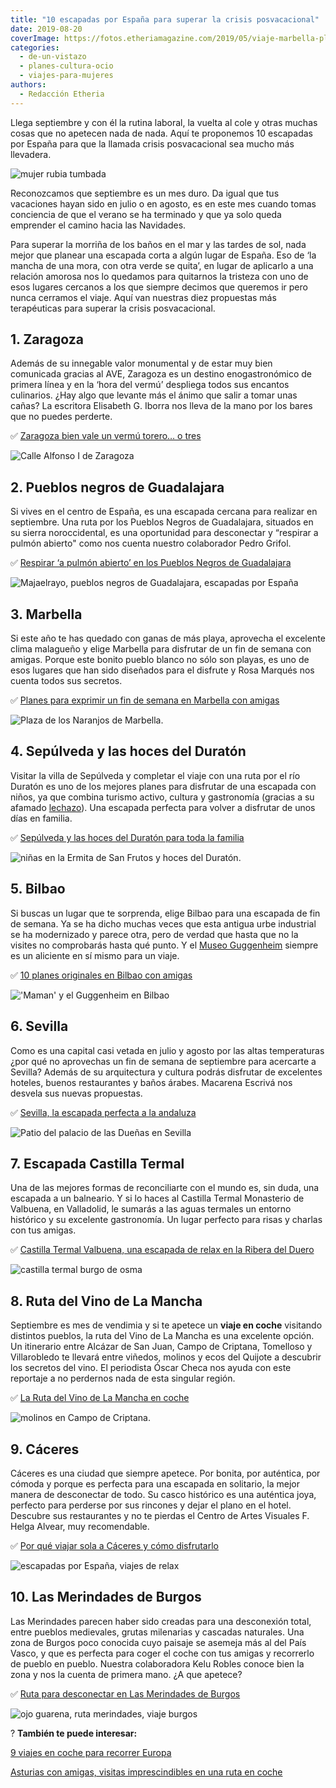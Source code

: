 ```yaml
---
title: "10 escapadas por España para superar la crisis posvacacional"
date: 2019-08-20
coverImage: https://fotos.etheriamagazine.com/2019/05/viaje-marbella-plaza-naranjos.jpg
categories: 
  - de-un-vistazo
  - planes-cultura-ocio
  - viajes-para-mujeres
authors: 
  - Redacción Etheria
---
```


Llega septiembre y con él la rutina laboral, la vuelta al cole y otras muchas cosas que 
no apetecen nada de nada. Aquí te proponemos 10 escapadas por España para que la llamada 
crisis posvacacional sea mucho más llevadera. 

![mujer rubia tumbada](https://fotos.etheriamagazine.com/2019/08/crisis-posvacacional.jpg "Septiembre es un mes muy duro. © Kinga Cichewicz")

Reconozcamos que septiembre es un mes duro. Da igual que tus vacaciones hayan sido en 
julio o en agosto, es en este mes cuando tomas conciencia de que el verano se ha 
terminado y que ya solo queda emprender el camino hacia las Navidades. 

Para superar la morriña de los baños en el mar y las tardes de sol, nada mejor que 
planear una escapada corta a algún lugar de España. Eso de ‘la mancha de una mora, con 
otra verde se quita’, en lugar de aplicarlo a una relación amorosa nos lo quedamos para 
quitarnos la tristeza con uno de esos lugares cercanos a los que siempre decimos que 
queremos ir pero nunca cerramos el viaje. Aquí van nuestras diez propuestas más 
terapéuticas para superar la crisis posvacacional. 

## 1\. Zaragoza

Además de su innegable valor monumental y de estar muy bien comunicada gracias al AVE, 
Zaragoza es un destino enogastronómico de primera línea y en la ‘hora del vermú’ 
despliega todos sus encantos culinarios. ¿Hay algo que levante más el ánimo que salir a 
tomar unas cañas? La escritora Elisabeth G. Iborra nos lleva de la mano por los bares 
que no puedes perderte. 

✅ [Zaragoza bien vale un vermú torero… o 
tres](https://etheriamagazine.com/2019/02/12/mejores-bares-viaje-zaragoza/) 

![Calle Alfonso I de Zaragoza](https://fotos.etheriamagazine.com/2019/01/Zaragoza-Calle-Alfonso-e1565508832606.jpg "Calle Alfonso I.")

## 2\. Pueblos negros de Guadalajara

Si vives en el centro de España, es una escapada cercana para realizar en septiembre. 
Una ruta por los Pueblos Negros de Guadalajara, situados en su sierra noroccidental, es 
una oportunidad para desconectar y “respirar a pulmón abierto" como nos cuenta nuestro 
colaborador Pedro Grifol. 

✅ [Respirar ‘a pulmón abierto’ en los Pueblos Negros de 
Guadalajara](https://etheriamagazine.com/2019/05/06/ruta-en-coche-pueblos-negros-guadalajara/) 

![Majaelrayo, pueblos negros de Guadalajara, escapadas por España](https://fotos.etheriamagazine.com/2019/05/viaje-pueblos-negros-Majaelrayo.jpg "Majaelrayo, población de la Ruta de los pueblos negros de Guadalajara. © Pedro Grifol")

## 3\. Marbella

Si este año te has quedado con ganas de más playa, aprovecha el excelente clima 
malagueño y elige Marbella para disfrutar de un fin de semana con amigas. Porque este 
bonito pueblo blanco no sólo son playas, es uno de esos lugares que han sido diseñados 
para el disfrute y Rosa Marqués nos cuenta todos sus secretos. 

✅ [Planes para exprimir un fin de semana en Marbella con 
amigas](https://etheriamagazine.com/2019/06/11/guia-practica-para-exprimir-marbella-con-amigas-en-un-fin-de-semana/) 

![Plaza de los Naranjos de Marbella.](https://fotos.etheriamagazine.com/2019/05/viaje-marbella-plaza-naranjos.jpg "Plaza de los Naranjos de Marbella. © Rosa Marqués")

## 4\. Sepúlveda y las hoces del Duratón

Visitar la villa de Sepúlveda y completar el viaje con una ruta por el río Duratón es 
uno de los mejores planes para disfrutar de una escapada con niños, ya que combina 
turismo activo, cultura y gastronomía (gracias a su afamado [lechazo](http://etheriamagazine.com/2019/04/25/viajar-con-amigas-ruta-del-lechazo-mejores-asadores-castilla-y-leon/)). 
Una escapada perfecta para volver a disfrutar de unos días en familia. 

✅ [Sepúlveda y las hoces del Duratón para toda la 
familia](https://etheriamagazine.com/2019/07/11/sepulveda-y-las-hoces-del-duraton-viaje-en-familia/) 

![niñas en la Ermita de San Frutos y hoces del Duratón.](https://fotos.etheriamagazine.com/2019/06/escapada-Sepulveda-Duraton-san-Frutos-ninas.jpg "Ermita de San Frutos y hoces del Duratón. © SG")

## 5\. Bilbao

Si buscas un lugar que te sorprenda, elige Bilbao para una escapada de fin de semana. Ya 
se ha dicho muchas veces que esta antigua urbe industrial se ha modernizado y parece 
otra, pero de verdad que hasta que no la visites no comprobarás hasta qué punto. Y el [Museo 
Guggenheim](https://www.guggenheim-bilbao.eus/) siempre es un aliciente en sí mismo para 
un viaje. 

✅ [10 planes originales en Bilbao con 
amigas](https://etheriamagazine.com/2020/09/09/10-planes-originales-en-bilbao-con-amigas/) 

!['Maman' y el Guggenheim en Bilbao](https://fotos.etheriamagazine.com/2018/10/viaje-mujeres-bilbao-guggenheim-e1565260297397.jpg "'Maman' y el Guggenheim.")

## 6\. Sevilla

Como es una capital casi vetada en julio y agosto por las altas temperaturas ¿por qué no 
aprovechas un fin de semana de septiembre para acercarte a Sevilla? Además de su 
arquitectura y cultura podrás disfrutar de excelentes hoteles, buenos restaurantes y 
baños árabes. Macarena Escrivá nos desvela sus nuevas propuestas. 

✅ [Sevilla, la escapada perfecta a la 
andaluza](https://etheriamagazine.com/2019/02/04/viajar-con-amigas-sevilla/) 

![Patio del palacio de las Dueñas en Sevilla](https://fotos.etheriamagazine.com/2019/01/viaje-sevilla-palacio-duenas.jpg "Patio del palacio de las Dueñas.")

## 7\. Escapada Castilla Termal

Una de las mejores formas de reconciliarte con el mundo es, sin duda, una escapada a un 
balneario. Y si lo haces al Castilla Termal Monasterio de Valbuena, en Valladolid, le 
sumarás a las aguas termales un entorno histórico y su excelente gastronomía. Un lugar 
perfecto para risas y charlas con tus amigas. 

✅ [Castilla Termal Valbuena, una escapada de relax en la Ribera del 
Duero](https://etheriamagazine.com/2021/10/29/castilla-termal-valbuena-escapada-de-relax-en-la-ribera-del-duero/) 

![castilla termal burgo de osma](https://fotos.etheriamagazine.com/2019/07/viaje-burgo-osma-castilla-termal.jpg "Date un capricho en el balneario del hotel Castilla Termal Burgo de Osma. ©Castillla Termal")

## 8\. Ruta del Vino de La Mancha

Septiembre es mes de vendimia y si te apetece un **viaje en coche** visitando distintos 
pueblos, la ruta del Vino de La Mancha es una excelente opción. Un itinerario entre 
Alcázar de San Juan, Campo de Criptana, Tomelloso y Villarobledo te llevará entre 
viñedos, molinos y ecos del Quijote a descubrir los secretos del vino. El periodista 
Óscar Checa nos ayuda con este reportaje a no perdernos nada de esta singular región. 

✅ [La Ruta del Vino de La Mancha en 
coche](https://etheriamagazine.com/2019/03/20/ruta-del-vino-de-la-mancha/) 

![molinos en Campo de Criptana.](https://fotos.etheriamagazine.com/2019/03/Campo-de-Criptana-molinos-Ruta-del-Vino-de-La-Mancha.jpg "Campo de Criptana. © Rutas del Vino de la Mancha.")

## 9\. Cáceres

Cáceres es una ciudad que siempre apetece. Por bonita, por auténtica, por cómoda y 
porque es perfecta para una escapada en solitario, la mejor manera de desconectar de 
todo. Su casco histórico es una auténtica joya, perfecto para perderse por sus rincones 
y dejar el plano en el hotel. Descubre sus restaurantes y no te pierdas el Centro de 
Artes Visuales F. Helga Alvear, muy recomendable. 

✅ [Por qué viajar sola a Cáceres y cómo 
disfrutarlo](https://etheriamagazine.com/2018/05/13/viajarsolacaceres/) 

![escapadas por España, viajes de relax](https://fotos.etheriamagazine.com/2018/05/1-Viaje-Caceres-Pixabay1569100.jpg "Tejados del casco histórico de Cáceres.")

## 10\. Las Merindades de Burgos

Las Merindades parecen haber sido creadas para una desconexión total, entre pueblos 
medievales, grutas milenarias y cascadas naturales. Una zona de Burgos poco conocida 
cuyo paisaje se asemeja más al del País Vasco, y que es perfecta para coger el coche con 
tus amigas y recorrerlo de pueblo en pueblo. Nuestra colaboradora Kelu Robles conoce 
bien la zona y nos la cuenta de primera mano. ¿A que apetece? 

✅ [Ruta para desconectar en Las Merindades de 
Burgos](https://etheriamagazine.com/2019/06/04/que-ver-hacer-ruta-merindades-burgos/) 

![ojo guarena, ruta merindades, viaje burgos](https://fotos.etheriamagazine.com/2019/05/ruta-merindades-ojo-guarena.jpg "Ojo Guareña es uno de los complejos kársticos más grandes del mundo. © KR")

? **También te puede interesar:** 

[9 viajes en coche para recorrer 
Europa](https://etheriamagazine.com/2020/03/23/road-trips-por-europa-verano-viajes-en-coche/) 

[Asturias con amigas, visitas imprescindibles en una ruta en 
coche](https://etheriamagazine.com/2022/01/17/asturias-en-coche-guia-imprescindible/)
